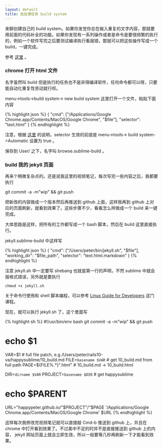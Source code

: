 ```yaml
---
layout: default
title: 批处理任务 build system
---
```


来聊创建自己的 build system。如果你发觉你总在输入重复的文字内容，那就要用前面的代码补全的功能。如果你发现有一系列操作或者是命令是要很频繁的执行的，例如一个软件写完之后要测试编译执行看报错，那就可以把这些操作写成一个 build，一键完成。

参考 [这里](http://sublime-text-unofficial-documentation.readthedocs.org/en/latest/reference/build_systems.html) 。

### chrome 打开 html 文件

名字虽然叫 build 但是执行的任务也不是非得编译软件，任何命令都可以呀，只要能自动化重复性劳动就行呗。

menu->tools->build system-> new build system 这里打开一个文件，粘贴下面内容

{% highlight json %}
{
  "cmd": ["/Applications/Google Chrome.app/Contents/MacOS/Google Chrome", "$file"],
  "selector": "text.html"
}
{% endhighlight %}

注意，根据 [这里](http://sublime-text-unofficial-documentation.readthedocs.org/en/latest/reference/build_systems/configuration.html) 的说明，selector 生效的前提是 menu->tools-> build system->Automatic 设置为 true 。

保存到 User/ 之下，名字叫 browse.sublime-build 。

### build 我的 jekyll 页面

再来个稍微复杂点的。还是说我这里的视频笔记，每次写完一些内容之后，我都要执行

   git commit -a -m"wip" && git push

把新改的内容做成一个版本然后再推送到 github 上面，这样我再到 github 上对应的页面刷新，就看到效果了。这些步骤不少，看看怎么样做成一个 build 来一键完成。

大体思路是这样，把所有的工作都写成一个 bash 脚本，然后在 build 这里直接执行。

jekyll.sublime-build 中这样写

{% highlight json %}
{
    "cmd": ["/Users/peter/bin/jekyll.sh", "$file"],
    "working_dir": "$file_path",
    "selector": "text.html.markdown"
}
{% endhighlight %}

注意 jekyll.sh 中一定要写 shebang 也就是第一行的声明，不然 sublime 中就会报格式错误，另外就是要执行

    chmod +x jekyll.sh

关于命令行使用和 shell 脚本编程，可以参考 [Linux Guide for Developers](http://www.imooc.com/view/181) 这门课程。

现在，就可以执行 jekyll.sh 了，这个里面写

{% highlight sh %}
#!/usr/bin/env bash
git commit -a -m"wip" && git push
# echo  $1
VAR=$1 # full file patch, e.g /Users/peter/rails10-va/happysublime/10_build.md
FILE=`basename $VAR` # get 10_build.md from full path
PAGE=${FILE%.*}".html" # 10_build.md -> 10_build.html

DIR=`dirname $VAR`
PROJECT=`basename $DIR` # get happysublime
# echo $PARENT
URL="happypeter.github.io/"$PROJECT"/"$PAGE
'/Applications/Google Chrome.app/Contents/MacOS/Google Chrome' $URL
{% endhighlight %}

这样每次我修改完视频笔记就可以直接敲 Cmd-b 推送到 github 上，并且在 chrome 中打开看到效果了。不过美中不足的时并不是直接推送到 github 上的内容，
jekyll 网站页面上就会立即生效，所以一般要等几秒再刷新一下才能看到效果。


<!-- https://code.tutsplus.com/courses/perfect-workflow-in-sublime-text-2/lessons/custom-builds -->